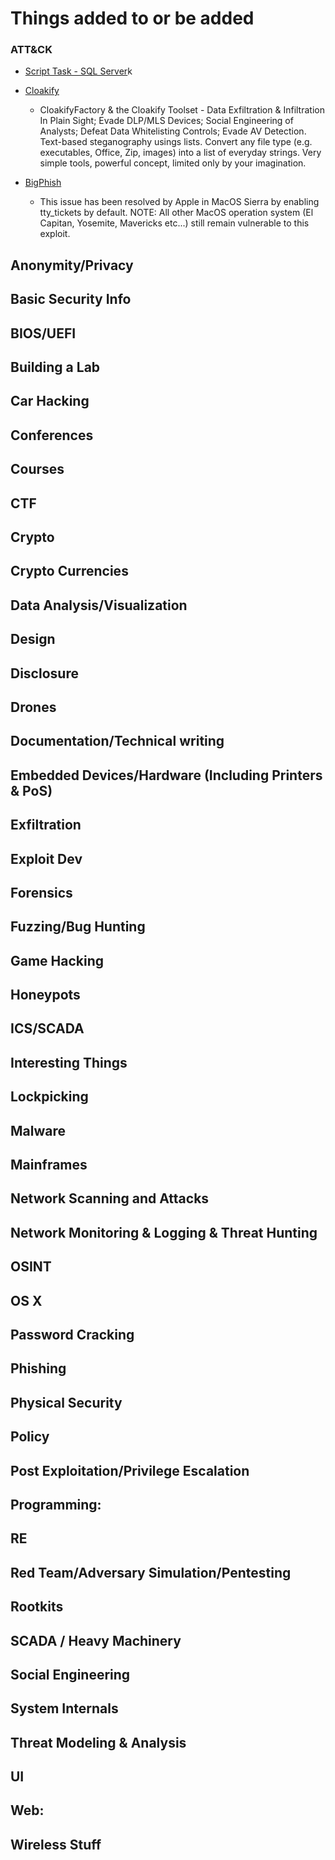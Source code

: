 # Things added to or be added

### ATT&CK

* [Script Task - SQL Server](https://docs.microsoft.com/en-us/sql/integration-services/control-flow/script-tas)k

* [Cloakify](https://github.com/TryCatchHCF/Cloakify)

  * CloakifyFactory & the Cloakify Toolset - Data Exfiltration & Infiltration In
    Plain Sight; Evade DLP/MLS Devices; Social Engineering of Analysts; Defeat
    Data Whitelisting Controls; Evade AV Detection. Text-based steganography
    usings lists. Convert any file type (e.g. executables, Office, Zip, images)
    into a list of everyday strings. Very simple tools, powerful concept,
    limited only by your imagination.

* [BigPhish](https://github.com/Psychotrope37/bigphish)
  * This issue has been resolved by Apple in MacOS Sierra by enabling
    tty_tickets by default. NOTE: All other MacOS operation system (El Capitan,
    Yosemite, Mavericks etc...) still remain vulnerable to this exploit.

## Anonymity/Privacy

## Basic Security Info

## BIOS/UEFI

## Building a Lab

## Car Hacking

## Conferences

## Courses

## CTF

## Crypto

## Crypto Currencies

## Data Analysis/Visualization

## Design

## Disclosure

## Drones

## Documentation/Technical writing

## Embedded Devices/Hardware (Including Printers & PoS)

## Exfiltration

## Exploit Dev

## Forensics

## Fuzzing/Bug Hunting

## Game Hacking

## Honeypots

## ICS/SCADA

## Interesting Things

## Lockpicking

## Malware

## Mainframes

## Network Scanning and Attacks

## Network Monitoring & Logging & Threat Hunting

## OSINT

## OS X

## Password Cracking

## Phishing

## Physical Security

## Policy

## Post Exploitation/Privilege Escalation

## Programming:

## RE

## Red Team/Adversary Simulation/Pentesting

## Rootkits

## SCADA / Heavy Machinery

## Social Engineering

## System Internals

## Threat Modeling & Analysis

## UI

## Web:

## Wireless Stuff
